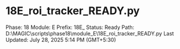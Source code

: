 # 18E_roi_tracker_READY.py

Phase: 18
Module: E
Prefix: 18E_
Status: Ready
Path: D:\MAGIC\scripts\phase18\module_E\18E_roi_tracker_READY.py
Last Updated: July 28, 2025 5:14 PM (GMT+5:30)
